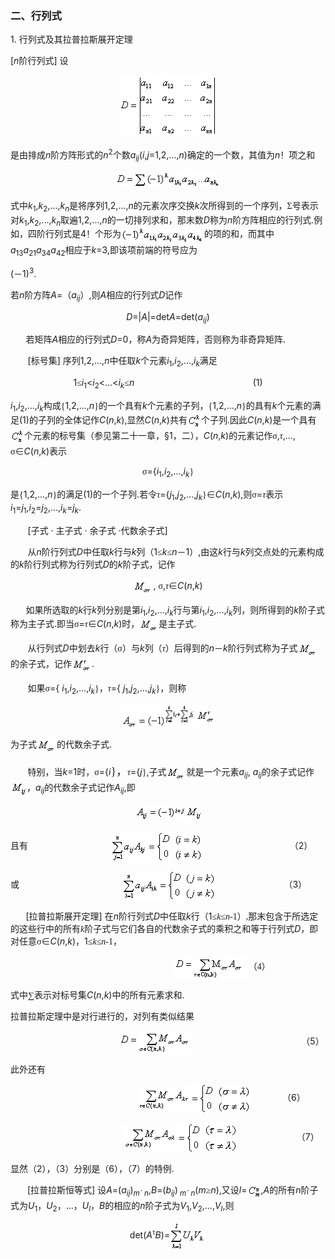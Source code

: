 <div class=Section1>
<h3><span lang=ZH-CN style='font-family:宋体_GB2312'>二、行列式 </span></h3>
<p><span lang=EN-US>1. </span><span lang=ZH-CN style='font-family:宋体_GB2312'>行列式及其拉普拉斯展开定理</span></p>
<p><span lang=EN-US>[<i>n</i></span><span lang=ZH-CN style='font-family:宋体_GB2312'>阶行列式</span><span
lang=EN-US>] </span><span lang=ZH-CN style='font-family:宋体_GB2312'>设</span></p>
<p align=center style='text-align:center'><span lang=EN-US style='font-family:
宋体_GB2312'><img width=156 height=98 src="res/17e9d95da129bdd93c34fb6cc6aaaa52_5418_files/Image1579.gif"></span></p>
<p><span lang=ZH-CN style='font-family:宋体_GB2312'>是由排成</span><i><span
lang=EN-US>n</span></i><span lang=ZH-CN style='font-family:宋体_GB2312'>阶方阵形式的</span><i><span
lang=EN-US>n</span></i><sup><span lang=EN-US>2</span></sup><span lang=ZH-CN
style='font-family:宋体_GB2312'>个数</span><i><span lang=EN-US>a<sub>ij</sub></span></i><span
lang=EN-US>(<i>i</i>,<i>j</i>=1,2,...,<i>n</i>)</span><span lang=ZH-CN
style='font-family:宋体_GB2312'>确定的一个数，其值为</span><i><span lang=EN-US>n</span></i><span
lang=ZH-CN style='font-family:宋体_GB2312'>！项之和</span></p>
<p align=center style='text-align:center'><span lang=EN-US style='font-family:
宋体_GB2312'><img width=169 height=26 src="res/17e9d95da129bdd93c34fb6cc6aaaa52_5418_files/Image1580.gif"></span></p>
<p><span lang=ZH-CN style='font-family:宋体_GB2312'>式中</span><i><span lang=EN-US>k</span></i><sub><span
lang=EN-US>1</span></sub><span lang=EN-US>,<i>k</i><sub>2</sub>,...,<i>k<sub>n</sub></i></span><span
lang=ZH-CN style='font-family:宋体_GB2312'>是将序列</span><span lang=EN-US>1,2,...,<i>n</i></span><span
lang=ZH-CN style='font-family:宋体_GB2312'>的元素次序交换</span><i><span lang=EN-US>k</span></i><span
lang=ZH-CN style='font-family:宋体_GB2312'>次所得到的一个序列，Σ号表示对</span><i><span
lang=EN-US>k</span></i><sub><span lang=EN-US>1</span></sub><span lang=EN-US>,<i>k</i><sub>2</sub>,...,<i>k<sub>n</sub></i></span><span
lang=ZH-CN style='font-family:宋体_GB2312'>取遍</span><span lang=EN-US>1,2,...,<i>n</i></span><span
lang=ZH-CN style='font-family:宋体_GB2312'>的一切排列求和，那末数</span><i><span lang=EN-US>D</span></i><span
lang=ZH-CN style='font-family:宋体_GB2312'>称为</span><i><span lang=EN-US>n</span></i><span
lang=ZH-CN style='font-family:宋体_GB2312'>阶方阵相应的行列式</span><span lang=EN-US>.</span><span
lang=ZH-CN style='font-family:宋体_GB2312'>例如，四阶行列式是</span><span lang=EN-US>4</span><span
lang=ZH-CN style='font-family:宋体_GB2312'>！个形为</span><span lang=EN-US
style='font-family:宋体_GB2312'><img width=133 height=26
src="res/17e9d95da129bdd93c34fb6cc6aaaa52_5418_files/Image1581.gif" align=absmiddle></span><span
lang=ZH-CN style='font-family:宋体_GB2312'>的项的和，而其中</span><i><span lang=EN-US>a</span></i><sub><span
lang=EN-US>13</span></sub><i><span lang=EN-US>a</span></i><sub><span
lang=EN-US>21</span></sub><i><span lang=EN-US>a</span></i><sub><span
lang=EN-US>34</span></sub><i><span lang=EN-US>a</span></i><sub><span
lang=EN-US>42</span></sub><span lang=ZH-CN style='font-family:宋体_GB2312'>相应于</span><i><span
lang=EN-US>k</span></i><span lang=EN-US>=3,</span><span lang=ZH-CN
style='font-family:宋体_GB2312'>即该项前端的符号应为</span></p>
<p><span lang=EN-US>(</span><span lang=ZH-CN style='font-family:宋体_GB2312'>－</span><span
lang=EN-US>1)<sup>3</sup>.</span></p>
<p><span lang=ZH-CN style='font-family:宋体_GB2312'>若</span><i><span lang=EN-US>n</span></i><span
lang=ZH-CN style='font-family:宋体_GB2312'>阶方阵</span><i><span lang=EN-US>A</span></i><span
lang=EN-US>=</span><span lang=ZH-CN style='font-family:宋体_GB2312'>（</span><i><span
lang=EN-US>a<sub>ij</sub></span></i><span lang=ZH-CN style='font-family:宋体_GB2312'>）</span><span
lang=EN-US>,</span><span lang=ZH-CN style='font-family:宋体_GB2312'>则</span><i><span
lang=EN-US>A</span></i><span lang=ZH-CN style='font-family:宋体_GB2312'>相应的行列式</span><i><span
lang=EN-US>D</span></i><span lang=ZH-CN style='font-family:宋体_GB2312'>记作</span></p>
<p align=center style='text-align:center'><i><span lang=EN-US>D</span></i><span
lang=EN-US>=|<i>A</i>|=det<i>A</i>=det(<i>a<sub>ij</sub></i>)</span></p>
<p><span lang=EN-US style='font-family:宋体_GB2312'>&nbsp;&nbsp;&nbsp;&nbsp;&nbsp;&nbsp; </span><span
lang=ZH-CN style='font-family:宋体_GB2312'>若矩阵</span><i><span lang=EN-US>A</span></i><span
lang=ZH-CN style='font-family:宋体_GB2312'>相应的行列式</span><i><span lang=EN-US>D</span></i><span
lang=EN-US>=0</span><span lang=ZH-CN style='font-family:宋体_GB2312'>，称</span><i><span
lang=EN-US>A</span></i><span lang=ZH-CN style='font-family:宋体_GB2312'>为奇异矩阵，否则称为非奇异矩阵</span><span
lang=EN-US>.</span></p>
<p><span lang=EN-US>&nbsp;&nbsp;&nbsp;&nbsp;&nbsp;&nbsp; [</span><span
lang=ZH-CN style='font-family:宋体_GB2312'>标号集</span><span lang=EN-US>] </span><span
lang=ZH-CN style='font-family:宋体_GB2312'>序列</span><span lang=EN-US>1,2,...,<i>n</i></span><span
lang=ZH-CN style='font-family:宋体_GB2312'>中任取</span><i><span lang=EN-US>k</span></i><span
lang=ZH-CN style='font-family:宋体_GB2312'>个元素</span><i><span lang=EN-US>i</span></i><sub><span
lang=EN-US>1</span></sub><span lang=EN-US>,<i>i</i><sub>2</sub>,...,<i>i<sub>k</sub></i></span><span
lang=ZH-CN style='font-family:宋体_GB2312'>满足</span></p>
<p align=center style='text-align:center'><span lang=EN-US>1</span><span
lang=ZH-CN style='font-family:宋体_GB2312'>≤</span><i><span lang=EN-US>i</span></i><sub><span
lang=EN-US>1</span></sub><span lang=EN-US>&lt;<i>i</i><sub>2</sub>&lt;...&lt;<i>i<sub>k</sub></i></span><span
lang=ZH-CN style='font-family:宋体_GB2312'>≤</span><i><span lang=EN-US>n</span></i><span
lang=EN-US style='font-family:宋体_GB2312'>&nbsp;&nbsp;&nbsp;&nbsp; </span><span
lang=EN-US> </span><span lang=EN-US style='font-family:宋体_GB2312'>&nbsp;&nbsp;&nbsp;&nbsp;&nbsp;&nbsp;&nbsp;&nbsp;&nbsp;&nbsp;&nbsp;&nbsp;&nbsp;&nbsp;&nbsp;&nbsp;&nbsp;&nbsp;&nbsp; &nbsp;&nbsp;&nbsp;&nbsp;&nbsp;&nbsp;&nbsp;&nbsp;&nbsp;&nbsp;&nbsp;&nbsp;&nbsp;&nbsp;&nbsp;&nbsp;&nbsp;&nbsp;&nbsp;&nbsp;&nbsp;&nbsp;&nbsp;&nbsp;&nbsp;&nbsp;&nbsp; </span><span
lang=EN-US>&nbsp;(1)</span></p>
<p><i><span lang=EN-US>i</span></i><sub><span lang=EN-US>1</span></sub><span
lang=EN-US>,<i>i</i><sub>2</sub>,...,<i>i<sub>k</sub></i></span><span
lang=ZH-CN style='font-family:宋体_GB2312'>构成</span><span lang=EN-US
style='font-family:宋体_GB2312'>{</span><span lang=EN-US>1,2,...,<i>n</i></span><span
lang=EN-US style='font-family:宋体_GB2312'>}</span><span lang=ZH-CN
style='font-family:宋体_GB2312'>的一个具有</span><i><span lang=EN-US>k</span></i><span
lang=ZH-CN style='font-family:宋体_GB2312'>个元素的子列，</span><span lang=EN-US
style='font-family:宋体_GB2312'>{</span><span lang=EN-US>1,2,...,<i>n</i></span><span
lang=EN-US style='font-family:宋体_GB2312'>}</span><span lang=ZH-CN
style='font-family:宋体_GB2312'>的具有</span><i><span lang=EN-US>k</span></i><span
lang=ZH-CN style='font-family:宋体_GB2312'>个元素的满足</span><span lang=EN-US>(1)</span><span
lang=ZH-CN style='font-family:宋体_GB2312'>的子列的全体记作</span><i><span lang=EN-US>C</span></i><span
lang=EN-US>(<i>n</i>,<i>k</i>),</span><span lang=ZH-CN style='font-family:宋体_GB2312'>显然</span><i><span
lang=EN-US>C</span></i><span lang=EN-US>(<i>n</i>,<i>k</i>)</span><span
lang=ZH-CN style='font-family:宋体_GB2312'>共有</span><span lang=EN-US
style='font-family:宋体_GB2312'><img width=22 height=25
src="res/17e9d95da129bdd93c34fb6cc6aaaa52_5418_files/Image1582.gif" align=absmiddle></span><span
lang=ZH-CN style='font-family:宋体_GB2312'>个子列</span><span lang=EN-US>.</span><span
lang=ZH-CN style='font-family:宋体_GB2312'>因此</span><i><span lang=EN-US>C</span></i><span
lang=EN-US>(<i>n</i>,<i>k</i>)</span><span lang=ZH-CN style='font-family:宋体_GB2312'>是一个具有</span><span
lang=EN-US style='font-family:宋体_GB2312'><img width=22 height=25
src="res/17e9d95da129bdd93c34fb6cc6aaaa52_5418_files/Image1582.gif" align=absmiddle></span><span
lang=ZH-CN style='font-family:宋体_GB2312'>个元素的标号集（参见第二十一章，</span><span
lang=EN-US>§1</span><span lang=ZH-CN style='font-family:宋体_GB2312'>，二），</span><i><span
lang=EN-US>C</span></i><span lang=EN-US>(<i>n</i>,<i>k</i>)</span><span
lang=ZH-CN style='font-family:宋体_GB2312'>的元素记作σ</span><span lang=EN-US>,</span><i><span
lang=ZH-CN style='font-family:宋体_GB2312'>τ</span></i><span lang=EN-US>,..., </span><span
lang=ZH-CN style='font-family:宋体_GB2312'>σ∈</span><i><span lang=EN-US>C</span></i><span
lang=EN-US>(<i>n</i>,<i>k</i>)</span><span lang=ZH-CN style='font-family:宋体_GB2312'>表示</span></p>
<p align=center style='text-align:center'><span lang=ZH-CN style='font-family:
宋体_GB2312'>σ</span><span lang=EN-US>={<i>i</i><sub>1</sub>,<i>i</i><sub>2</sub>,...,<i>i<sub>k</sub></i></span><span
lang=EN-US style='font-family:宋体_GB2312'>}</span></p>
<p><span lang=ZH-CN style='font-family:宋体_GB2312'>是</span><span lang=EN-US
style='font-family:宋体_GB2312'>{</span><span lang=EN-US>1,2,...,<i>n</i></span><span
lang=EN-US style='font-family:宋体_GB2312'>}</span><span lang=ZH-CN
style='font-family:宋体_GB2312'>的满足</span><span lang=EN-US>(1)</span><span
lang=ZH-CN style='font-family:宋体_GB2312'>的一个子列</span><span lang=EN-US>.</span><span
lang=ZH-CN style='font-family:宋体_GB2312'>若令<i>τ</i></span><span lang=EN-US>={<i>j</i><sub>1</sub>,<i>j</i><sub>2</sub>,...,<i>j<sub>k</sub></i></span><span
lang=EN-US style='font-family:宋体_GB2312'>}</span><span lang=ZH-CN
style='font-family:宋体_GB2312'>∈</span><i><span lang=EN-US>C</span></i><span
lang=EN-US>(<i>n</i>,<i>k</i>),</span><span lang=ZH-CN style='font-family:宋体_GB2312'>则σ</span><span
lang=EN-US>=</span><i><span lang=ZH-CN style='font-family:宋体_GB2312'>τ</span></i><span
lang=ZH-CN style='font-family:宋体_GB2312'>表示</span><i><span lang=EN-US>i</span></i><sub><span
lang=EN-US>1</span></sub><span lang=EN-US>=<i>j</i><sub>1</sub>,<i>i</i><sub>2</sub>=<i>j</i><sub>2</sub>,...,<i>i<sub>k</sub></i>=<i>j<sub>k</sub></i>.</span></p>
<p><span lang=EN-US>&nbsp;&nbsp;&nbsp;&nbsp;&nbsp;&nbsp; [</span><span
lang=ZH-CN style='font-family:宋体_GB2312'>子式</span><span lang=EN-US> · </span><span
lang=ZH-CN style='font-family:宋体_GB2312'>主子式</span><span lang=EN-US> · </span><span
lang=ZH-CN style='font-family:宋体_GB2312'>余子式</span><span lang=EN-US> ·</span><span
lang=ZH-CN style='font-family:宋体_GB2312'>代数余子式</span><span lang=EN-US>]</span></p>
<p><span lang=EN-US>&nbsp;&nbsp;&nbsp;&nbsp;&nbsp;&nbsp; </span><span
lang=ZH-CN style='font-family:宋体_GB2312'>从</span><i><span lang=EN-US>n</span></i><span
lang=ZH-CN style='font-family:宋体_GB2312'>阶行列式</span><i><span lang=EN-US>D</span></i><span
lang=ZH-CN style='font-family:宋体_GB2312'>中任取</span><i><span lang=EN-US>k</span></i><span
lang=ZH-CN style='font-family:宋体_GB2312'>行与</span><i><span lang=EN-US>k</span></i><span
lang=ZH-CN style='font-family:宋体_GB2312'>列（</span><span lang=EN-US>1</span><span
lang=ZH-CN style='font-family:宋体_GB2312'>≤</span><i><span lang=EN-US>k</span></i><span
lang=ZH-CN style='font-family:宋体_GB2312'>≤</span><i><span lang=EN-US>n</span></i><span
lang=ZH-CN style='font-family:宋体_GB2312'>－</span><span lang=EN-US>1</span><span
lang=ZH-CN style='font-family:宋体_GB2312'>）</span><span lang=EN-US>,</span><span
lang=ZH-CN style='font-family:宋体_GB2312'>由这</span><i><span lang=EN-US>k</span></i><span
lang=ZH-CN style='font-family:宋体_GB2312'>行与</span><i><span lang=EN-US>k</span></i><span
lang=ZH-CN style='font-family:宋体_GB2312'>列交点处的元素构成的</span><i><span lang=EN-US>k</span></i><span
lang=ZH-CN style='font-family:宋体_GB2312'>阶行列式称为行列式</span><i><span lang=EN-US>D</span></i><span
lang=ZH-CN style='font-family:宋体_GB2312'>的</span><i><span lang=EN-US>k</span></i><span
lang=ZH-CN style='font-family:宋体_GB2312'>阶子式，记作</span></p>
<p align=center style='text-align:center'><span lang=EN-US style='font-family:
宋体_GB2312'><img width=32 height=24 src="res/17e9d95da129bdd93c34fb6cc6aaaa52_5418_files/Image1583.gif"
align=absmiddle></span><span lang=EN-US>, </span><span lang=ZH-CN
style='font-family:宋体_GB2312'>σ</span><span lang=EN-US>,</span><i><span
lang=ZH-CN style='font-family:宋体_GB2312'>τ</span></i><span lang=ZH-CN
style='font-family:宋体_GB2312'>∈</span><i><span lang=EN-US>C</span></i><span
lang=EN-US>(<i>n</i>,<i>k</i>) </span></p>
<p><span lang=EN-US style='font-family:宋体_GB2312'>&nbsp;&nbsp;&nbsp;&nbsp;&nbsp;&nbsp; </span><span
lang=ZH-CN style='font-family:宋体_GB2312'>如果所选取的</span><i><span lang=EN-US>k</span></i><span
lang=ZH-CN style='font-family:宋体_GB2312'>行</span><i><span lang=EN-US>k</span></i><span
lang=ZH-CN style='font-family:宋体_GB2312'>列分别是第</span><i><span lang=EN-US>i</span></i><sub><span
lang=EN-US>1</span></sub><span lang=EN-US>,<i>i</i><sub>2</sub>,...,<i>i<sub>k</sub></i></span><span
lang=ZH-CN style='font-family:宋体_GB2312'>行与第</span><i><span lang=EN-US>i</span></i><sub><span
lang=EN-US>1</span></sub><span lang=EN-US>,<i>i</i><sub>2</sub>,...,<i>i<sub>k</sub></i></span><span
lang=ZH-CN style='font-family:宋体_GB2312'>列，则所得到的</span><i><span lang=EN-US>k</span></i><span
lang=ZH-CN style='font-family:宋体_GB2312'>阶子式称为主子式</span><span lang=EN-US>.</span><span
lang=ZH-CN style='font-family:宋体_GB2312'>即当σ</span><span lang=EN-US>=</span><i><span
lang=ZH-CN style='font-family:宋体_GB2312'>τ</span></i><span lang=ZH-CN
style='font-family:宋体_GB2312'>∈</span><i><span lang=EN-US>C</span></i><span
lang=EN-US>(<i>n</i>,<i>k</i>)</span><span lang=ZH-CN style='font-family:宋体_GB2312'>时，</span><span
lang=EN-US style='font-family:宋体_GB2312'><img width=31 height=24
src="res/17e9d95da129bdd93c34fb6cc6aaaa52_5418_files/Image1584.gif" align=absmiddle></span><span
lang=ZH-CN style='font-family:宋体_GB2312'>是主子式</span><span lang=EN-US>.</span></p>
<p><span lang=EN-US>&nbsp;&nbsp;&nbsp;&nbsp;&nbsp;&nbsp; </span><span
lang=ZH-CN style='font-family:宋体_GB2312'>从行列式</span><i><span lang=EN-US>D</span></i><span
lang=ZH-CN style='font-family:宋体_GB2312'>中划去</span><i><span lang=EN-US>k</span></i><span
lang=ZH-CN style='font-family:宋体_GB2312'>行（σ）与</span><i><span lang=EN-US>k</span></i><span
lang=ZH-CN style='font-family:宋体_GB2312'>列（<i>τ</i>）后得到的</span><i><span
lang=EN-US>n</span></i><span lang=ZH-CN style='font-family:宋体_GB2312'>－</span><i><span
lang=EN-US>k</span></i><span lang=ZH-CN style='font-family:宋体_GB2312'>阶行列式称为子式</span><span
lang=EN-US style='font-family:宋体_GB2312'><img width=32 height=24
src="res/17e9d95da129bdd93c34fb6cc6aaaa52_5418_files/Image1583.gif" align=absmiddle></span><span
lang=ZH-CN style='font-family:宋体_GB2312'>的余子式，记作</span><span lang=EN-US
style='font-family:宋体_GB2312'><img width=32 height=24
src="res/17e9d95da129bdd93c34fb6cc6aaaa52_5418_files/Image1585.gif" align=absmiddle></span><span
lang=EN-US>.</span></p>
<p><span lang=EN-US>&nbsp;&nbsp;&nbsp;&nbsp;&nbsp;&nbsp; </span><span
lang=ZH-CN style='font-family:宋体_GB2312'>如果σ</span><span lang=EN-US>={ <i>i</i><sub>1</sub>,<i>i</i><sub>2</sub>,...,<i>i<sub>k</sub></i></span><span
lang=EN-US style='font-family:宋体_GB2312'>}</span><span lang=ZH-CN
style='font-family:宋体_GB2312'>，<i>τ</i></span><span lang=EN-US>={ <i>j</i><sub>1</sub>,<i>j</i><sub>2</sub>,...,<i>j<sub>k</sub></i></span><span
lang=EN-US style='font-family:宋体_GB2312'>}</span><span lang=ZH-CN
style='font-family:宋体_GB2312'>，则称</span></p>
<p align=center style='text-align:center'><span lang=EN-US style='font-family:
宋体_GB2312'><img width=120 height=40 src="res/17e9d95da129bdd93c34fb6cc6aaaa52_5418_files/Image1586.gif"
align=absmiddle><img width=31 height=24 src="res/17e9d95da129bdd93c34fb6cc6aaaa52_5418_files/Image1585.gif"
align=absmiddle></span></p>
<p><span lang=ZH-CN style='font-family:宋体_GB2312'>为子式</span><span lang=EN-US
style='font-family:宋体_GB2312'><img width=32 height=24
src="res/17e9d95da129bdd93c34fb6cc6aaaa52_5418_files/Image1583.gif" align=absmiddle></span><span
lang=ZH-CN style='font-family:宋体_GB2312'>的代数余子式</span><span lang=EN-US>.</span></p>
<p><span lang=EN-US>&nbsp;&nbsp;&nbsp;&nbsp;&nbsp;&nbsp; </span><span
lang=ZH-CN style='font-family:宋体_GB2312'>特别，当</span><i><span lang=EN-US>k</span></i><span
lang=EN-US>=1</span><span lang=ZH-CN style='font-family:宋体_GB2312'>时，σ</span><span
lang=EN-US>={<i>i</i></span><span lang=EN-US style='font-size:13.5pt;
font-family:宋体_GB2312'>}</span><span lang=ZH-CN style='font-size:13.5pt;
font-family:宋体_GB2312'>，</span><i><span lang=ZH-CN style='font-family:宋体_GB2312'>τ</span></i><span
lang=EN-US>={<i>j</i></span><span lang=EN-US style='font-family:宋体_GB2312'>}</span><span
lang=EN-US>,</span><span lang=ZH-CN style='font-family:宋体_GB2312'>子式</span><span
lang=EN-US style='font-family:宋体_GB2312'><img width=32 height=24
src="res/17e9d95da129bdd93c34fb6cc6aaaa52_5418_files/Image1583.gif" align=absmiddle></span><span
lang=ZH-CN style='font-family:宋体_GB2312'>就是一个元素</span><i><span lang=EN-US>a<sub>ij</sub></span></i><span
lang=EN-US>, <i>a<sub>ij</sub></i></span><span lang=ZH-CN style='font-family:
宋体_GB2312'>的余子式记作</span><span lang=EN-US style='font-family:宋体_GB2312'><img
width=26 height=25 src="res/17e9d95da129bdd93c34fb6cc6aaaa52_5418_files/Image1587.gif" align=absmiddle></span><span
lang=ZH-CN style='font-family:宋体_GB2312'>，</span><i><span lang=EN-US>a<sub>ij</sub></span></i><span
lang=ZH-CN style='font-family:宋体_GB2312'>的代数余子式记作</span><i><span lang=EN-US>A<sub>ij</sub></span></i><span
lang=EN-US>,</span><span lang=ZH-CN style='font-family:宋体_GB2312'>即</span></p>
<p align=center style='text-align:center'><span lang=EN-US style='font-family:
宋体_GB2312'><img width=81 height=25 src="res/17e9d95da129bdd93c34fb6cc6aaaa52_5418_files/Image1588.gif"><img
width=26 height=25 src="res/17e9d95da129bdd93c34fb6cc6aaaa52_5418_files/Image1589.gif"></span></p>
<p><span lang=ZH-CN style='font-family:宋体_GB2312'>且有</span><span lang=EN-US
style='font-family:宋体_GB2312'>&nbsp;&nbsp;&nbsp;&nbsp;&nbsp;&nbsp;&nbsp;&nbsp;&nbsp;&nbsp;&nbsp;&nbsp;&nbsp;&nbsp;&nbsp;&nbsp;&nbsp;&nbsp;&nbsp;&nbsp;&nbsp;&nbsp;&nbsp;&nbsp;&nbsp;&nbsp;&nbsp;&nbsp;&nbsp;&nbsp;&nbsp;&nbsp;&nbsp;&nbsp;&nbsp;&nbsp;&nbsp; <img
width=97 height=48 src="res/17e9d95da129bdd93c34fb6cc6aaaa52_5418_files/Image1590.gif" align=absmiddle></span><span
lang=EN-US> </span><span lang=EN-US style='font-family:宋体_GB2312'><img
width=46 height=45 src="res/17e9d95da129bdd93c34fb6cc6aaaa52_5418_files/Image1591.gif" align=absmiddle>&nbsp;&nbsp;&nbsp;&nbsp;&nbsp;&nbsp;&nbsp;&nbsp;&nbsp;&nbsp;&nbsp;&nbsp;&nbsp;&nbsp;&nbsp; </span><span
lang=EN-US>&nbsp;&nbsp;&nbsp;&nbsp;&nbsp;&nbsp;&nbsp;&nbsp;&nbsp;&nbsp;&nbsp;&nbsp;&nbsp; &nbsp;&nbsp;&nbsp;&nbsp;&nbsp;&nbsp; </span><span
lang=ZH-CN style='font-family:宋体_GB2312'>（</span><span lang=EN-US>2</span><span
lang=ZH-CN style='font-family:宋体_GB2312'>）</span></p>
<p><span lang=ZH-CN style='font-family:宋体_GB2312'>或</span><span lang=EN-US
style='font-family:宋体_GB2312'>&nbsp;&nbsp;&nbsp;&nbsp;&nbsp;&nbsp;&nbsp;&nbsp;&nbsp;&nbsp;&nbsp;&nbsp;&nbsp;&nbsp;&nbsp;&nbsp;&nbsp;&nbsp;&nbsp;&nbsp;&nbsp;&nbsp;&nbsp;&nbsp;&nbsp;&nbsp;&nbsp;&nbsp;&nbsp;&nbsp;&nbsp;&nbsp;&nbsp;&nbsp;&nbsp;&nbsp;&nbsp;&nbsp;&nbsp;&nbsp;&nbsp;&nbsp;&nbsp;&nbsp;&nbsp;&nbsp; <img
width=97 height=48 src="res/17e9d95da129bdd93c34fb6cc6aaaa52_5418_files/Image1592.gif" align=absmiddle></span><span
lang=EN-US> </span><span lang=EN-US style='font-family:宋体_GB2312'><img
width=49 height=45 src="res/17e9d95da129bdd93c34fb6cc6aaaa52_5418_files/Image1593.gif" align=absmiddle>&nbsp;&nbsp;&nbsp;&nbsp;&nbsp;&nbsp;&nbsp;&nbsp;&nbsp;&nbsp;&nbsp;&nbsp;&nbsp;&nbsp;&nbsp;&nbsp;&nbsp;&nbsp;&nbsp;&nbsp;&nbsp;&nbsp; &nbsp;&nbsp;&nbsp;&nbsp;&nbsp;&nbsp; </span><span
lang=EN-US>&nbsp;</span><span lang=ZH-CN style='font-family:宋体_GB2312'>（</span><span
lang=EN-US>3</span><span lang=ZH-CN style='font-family:宋体_GB2312'>）</span></p>
<p><span lang=EN-US style='font-family:宋体_GB2312'>&nbsp;&nbsp;&nbsp;&nbsp;&nbsp;&nbsp; </span><span
lang=EN-US>[</span><span lang=ZH-CN style='font-family:宋体_GB2312'>拉普拉斯展开定理</span><span
lang=EN-US>] </span><span lang=ZH-CN style='font-family:宋体_GB2312'>在</span><i><span
lang=EN-US>n</span></i><span lang=ZH-CN style='font-family:宋体_GB2312'>阶行列式</span><i><span
lang=EN-US>D</span></i><span lang=ZH-CN style='font-family:宋体_GB2312'>中任取</span><i><span
lang=EN-US>k</span></i><span lang=ZH-CN style='font-family:宋体_GB2312'>行（</span><span
lang=EN-US>1</span><span lang=ZH-CN style='font-family:宋体_GB2312'>≤</span><i><span
lang=EN-US style='font-family:宋体_GB2312'>k</span></i><span lang=ZH-CN
style='font-family:宋体_GB2312'>≤</span><i><span lang=EN-US style='font-family:
宋体_GB2312'>n</span></i><span lang=EN-US style='font-family:宋体_GB2312'>-1</span><span
lang=ZH-CN style='font-family:宋体_GB2312'>）</span><span lang=EN-US
style='font-family:宋体_GB2312'>,</span><span lang=ZH-CN style='font-family:宋体_GB2312'>那末包含于所选定的这些行中的所有</span><i><span
lang=EN-US style='font-family:宋体_GB2312'>k</span></i><span lang=ZH-CN
style='font-family:宋体_GB2312'>阶子式与它们各自的代数余子式的乘积之和等于行列式</span><i><span
lang=EN-US>D</span></i><span lang=ZH-CN style='font-family:宋体_GB2312'>，即对任意σ∈</span><i><span
lang=EN-US>C</span></i><span lang=EN-US>(<i>n</i>,<i>k</i>)</span><span
lang=ZH-CN style='font-family:宋体_GB2312'>，</span><span lang=EN-US>1</span><span
lang=ZH-CN style='font-family:宋体_GB2312'>≤</span><i><span lang=EN-US
style='font-family:宋体_GB2312'>k</span></i><span lang=ZH-CN style='font-family:
宋体_GB2312'>≤</span><i><span lang=EN-US style='font-family:宋体_GB2312'>n</span></i><span
lang=EN-US style='font-family:宋体_GB2312'>-1</span><span lang=ZH-CN
style='font-family:宋体_GB2312'>，</span></p>
<p align=center style='text-align:center'><span lang=EN-US style='font-family:
宋体_GB2312'>&nbsp;&nbsp;&nbsp;&nbsp;&nbsp;&nbsp;&nbsp;&nbsp;&nbsp;&nbsp;&nbsp;&nbsp;&nbsp;&nbsp;&nbsp;&nbsp;&nbsp;&nbsp;&nbsp;&nbsp;&nbsp;&nbsp;&nbsp;&nbsp;&nbsp;&nbsp;&nbsp;&nbsp;&nbsp;&nbsp;&nbsp;&nbsp;&nbsp;&nbsp;&nbsp;&nbsp;&nbsp;&nbsp;&nbsp;&nbsp;&nbsp;&nbsp;&nbsp;&nbsp;&nbsp;&nbsp;&nbsp;&nbsp; <img
width=121 height=38 src="res/17e9d95da129bdd93c34fb6cc6aaaa52_5418_files/1.gif" align=absmiddle></span><span
lang=ZH-CN style='font-family:宋体_GB2312'>（</span><span lang=EN-US
style='font-family:宋体_GB2312'>4</span><span lang=ZH-CN style='font-family:宋体_GB2312'>）</span></p>
<p><span lang=ZH-CN style='font-family:宋体_GB2312'>式中∑表示对标号集</span><i><span
lang=EN-US>C</span></i><span lang=EN-US>(<i>n</i>,<i>k</i>)</span><span
lang=ZH-CN style='font-family:宋体_GB2312'>中的所有元素求和</span><span lang=EN-US>.</span></p>
<p><span lang=ZH-CN style='font-family:宋体_GB2312'>拉普拉斯定理中是对行进行的，对列有类似结果</span></p>
<p align=center style='text-align:center'><span lang=EN-US style='font-family:
宋体_GB2312'>&nbsp;&nbsp;&nbsp;&nbsp;&nbsp;&nbsp;&nbsp;&nbsp;&nbsp;&nbsp;&nbsp;&nbsp;&nbsp;&nbsp;&nbsp;&nbsp;&nbsp;&nbsp;&nbsp;&nbsp;&nbsp;&nbsp;&nbsp;&nbsp;&nbsp;&nbsp;&nbsp;&nbsp;&nbsp;&nbsp;&nbsp;&nbsp;&nbsp;&nbsp;&nbsp;&nbsp;&nbsp;&nbsp;&nbsp;&nbsp;&nbsp;&nbsp;&nbsp;&nbsp;&nbsp;&nbsp;&nbsp;&nbsp; <img
width=30 height=17 src="res/17e9d95da129bdd93c34fb6cc6aaaa52_5418_files/Image1596.gif"><img width=86
height=37 src="res/17e9d95da129bdd93c34fb6cc6aaaa52_5418_files/Image1597.gif" align=absmiddle>&nbsp;&nbsp;&nbsp;&nbsp;&nbsp;&nbsp;&nbsp;&nbsp;&nbsp;&nbsp;&nbsp;&nbsp;&nbsp;&nbsp;&nbsp;&nbsp;&nbsp;&nbsp;&nbsp;&nbsp;&nbsp;&nbsp;&nbsp;&nbsp;&nbsp;&nbsp;&nbsp; &nbsp;&nbsp;&nbsp;&nbsp;&nbsp;&nbsp;&nbsp;&nbsp;&nbsp;&nbsp;&nbsp;&nbsp;&nbsp;&nbsp;&nbsp;&nbsp;&nbsp;&nbsp;&nbsp;&nbsp; </span><span
lang=EN-US>&nbsp;</span><span lang=ZH-CN style='font-family:宋体_GB2312'>（</span><span
lang=EN-US>5</span><span lang=ZH-CN style='font-family:宋体_GB2312'>）</span></p>
<p><span lang=ZH-CN style='font-family:宋体_GB2312'>此外还有</span></p>
<p align=center style='text-align:center'><span lang=EN-US style='font-family:
宋体_GB2312'>&nbsp;&nbsp;&nbsp;&nbsp;&nbsp;&nbsp;&nbsp;&nbsp;&nbsp;&nbsp;&nbsp;&nbsp;&nbsp;&nbsp;&nbsp;&nbsp;&nbsp;&nbsp;&nbsp;&nbsp;&nbsp;&nbsp;&nbsp;&nbsp;&nbsp;&nbsp;&nbsp;&nbsp;&nbsp;&nbsp;&nbsp;&nbsp;&nbsp;&nbsp;&nbsp;&nbsp;&nbsp;&nbsp;&nbsp;&nbsp;&nbsp;&nbsp;&nbsp;&nbsp;&nbsp;&nbsp;&nbsp;&nbsp; <img
width=85 height=37 src="res/17e9d95da129bdd93c34fb6cc6aaaa52_5418_files/Image1598.gif" align=absmiddle><img
width=38 height=48 src="res/17e9d95da129bdd93c34fb6cc6aaaa52_5418_files/Image1599.gif" align=absmiddle></span><span
lang=EN-US>&nbsp;</span><span lang=EN-US style='font-family:宋体_GB2312'><img
width=53 height=45 src="res/17e9d95da129bdd93c34fb6cc6aaaa52_5418_files/Image1600.gif" align=absmiddle></span><span
lang=EN-US>&nbsp;&nbsp;&nbsp;&nbsp;&nbsp;&nbsp;&nbsp;&nbsp;&nbsp;&nbsp;&nbsp; &nbsp;</span><span
lang=ZH-CN style='font-family:宋体_GB2312'>（</span><span lang=EN-US>6</span><span
lang=ZH-CN style='font-family:宋体_GB2312'>）</span></p>
<p align=center style='text-align:center'><span lang=EN-US style='font-family:
宋体_GB2312'>&nbsp;&nbsp;&nbsp;&nbsp;&nbsp;&nbsp;&nbsp;&nbsp;&nbsp;&nbsp;&nbsp;&nbsp;&nbsp;&nbsp;&nbsp;&nbsp;&nbsp;&nbsp;&nbsp;&nbsp;&nbsp;&nbsp;&nbsp;&nbsp;&nbsp;&nbsp;&nbsp;&nbsp;&nbsp;&nbsp;&nbsp;&nbsp;&nbsp;&nbsp;&nbsp;&nbsp;&nbsp;&nbsp;&nbsp;&nbsp;&nbsp;&nbsp;&nbsp;&nbsp;&nbsp;&nbsp;&nbsp;&nbsp; <img
width=86 height=37 src="res/17e9d95da129bdd93c34fb6cc6aaaa52_5418_files/Image1601.gif" align=absmiddle><img
width=38 height=48 src="res/17e9d95da129bdd93c34fb6cc6aaaa52_5418_files/Image1599.gif" align=absmiddle></span><span
lang=EN-US>&nbsp;</span><span lang=EN-US style='font-family:宋体_GB2312'><img
width=53 height=49 src="res/17e9d95da129bdd93c34fb6cc6aaaa52_5418_files/Image1602.gif" align=absmiddle>&nbsp;&nbsp;&nbsp;&nbsp;&nbsp;&nbsp;&nbsp;&nbsp;&nbsp;&nbsp;&nbsp;&nbsp;&nbsp;&nbsp;&nbsp;&nbsp;&nbsp;&nbsp; &nbsp;&nbsp;&nbsp;&nbsp;&nbsp;&nbsp; </span><span
lang=EN-US>&nbsp;</span><span lang=ZH-CN style='font-family:宋体_GB2312'>（</span><span
lang=EN-US>7</span><span lang=ZH-CN style='font-family:宋体_GB2312'>）</span></p>
<p><span lang=ZH-CN style='font-family:宋体_GB2312'>显然（</span><span lang=EN-US>2</span><span
lang=ZH-CN style='font-family:宋体_GB2312'>），（</span><span lang=EN-US>3</span><span
lang=ZH-CN style='font-family:宋体_GB2312'>）分别是（</span><span lang=EN-US>6</span><span
lang=ZH-CN style='font-family:宋体_GB2312'>），（</span><span lang=EN-US>7</span><span
lang=ZH-CN style='font-family:宋体_GB2312'>）的特例</span><span lang=EN-US>.</span></p>
<p><span lang=EN-US style='font-size:13.5pt;font-family:宋体_GB2312'>&nbsp;&nbsp;&nbsp;&nbsp;&nbsp; </span><span
lang=EN-US>[</span><span lang=ZH-CN style='font-family:宋体_GB2312'>拉普拉斯恒等式</span><span
lang=EN-US>] </span><span lang=ZH-CN style='font-family:宋体_GB2312'>设</span><i><span
lang=EN-US>A</span></i><span lang=EN-US>=(<i>a<sub>ij</sub></i>)<i><sub>m</sub></i></span><i><sub><span
lang=EN-US style='font-family:Symbol'>&acute;</span><span lang=EN-US> n</span></sub></i><span
lang=EN-US>,<i>B</i>=(<i>b<sub>ij</sub></i>)<sub> <i>m</i></sub></span><i><sub><span
lang=EN-US style='font-family:Symbol'>&acute;</span><span lang=EN-US> n</span></sub></i><span
lang=EN-US>(<i>m</i></span><span lang=ZH-CN style='font-family:宋体_GB2312'>≥</span><i><span
lang=EN-US>n</span></i><span lang=EN-US>),</span><span lang=ZH-CN
style='font-family:宋体_GB2312'>又设</span><i><span lang=EN-US>l</span></i><span
lang=EN-US>=</span><span lang=EN-US style='font-family:宋体_GB2312'><img
width=22 height=24 src="res/17e9d95da129bdd93c34fb6cc6aaaa52_5418_files/Image1603.gif" align=absmiddle></span><span
lang=EN-US>,<i>A</i></span><span lang=ZH-CN style='font-family:宋体_GB2312'>的所有</span><i><span
lang=EN-US>n</span></i><span lang=ZH-CN style='font-family:宋体_GB2312'>阶子式为</span><i><span
lang=EN-US>U</span></i><sub><span lang=EN-US>1</span></sub><span lang=ZH-CN
style='font-family:宋体_GB2312'>，</span><i><span lang=EN-US>U</span></i><sub><span
lang=EN-US>2</span></sub><span lang=ZH-CN style='font-family:宋体_GB2312'>，</span><span
lang=EN-US>...</span><span lang=ZH-CN style='font-family:宋体_GB2312'>，</span><i><span
lang=EN-US>U<sub>l</sub></span></i><span lang=ZH-CN style='font-family:宋体_GB2312'>，</span><i><span
lang=EN-US>B</span></i><span lang=ZH-CN style='font-family:宋体_GB2312'>的相应的</span><i><span
lang=EN-US>n</span></i><span lang=ZH-CN style='font-family:宋体_GB2312'>阶子式为</span><i><span
lang=EN-US>V</span></i><sub><span lang=EN-US>1</span></sub><span lang=EN-US>,<i>V</i><sub>2</sub>,...,<i>V<sub>l</sub></i>,</span><span
lang=ZH-CN style='font-family:宋体_GB2312'>则</span></p>
<p align=center style='text-align:center'><span lang=EN-US>det(<i>A</i></span><sup><span
lang=ZH-CN style='font-family:宋体_GB2312'>τ</span></sup><i><span lang=EN-US>B</span></i><span
lang=EN-US>)=</span><span lang=EN-US style='font-family:宋体_GB2312'><img
width=58 height=45 src="res/17e9d95da129bdd93c34fb6cc6aaaa52_5418_files/Image1604.gif" align=absmiddle></span></p>
</div>